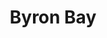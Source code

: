 ---
layout: child_layout/surfcams
title: Byron Bay
permalink: /surfcams/byron-bay/
user_type: public
theme: theme-public
---